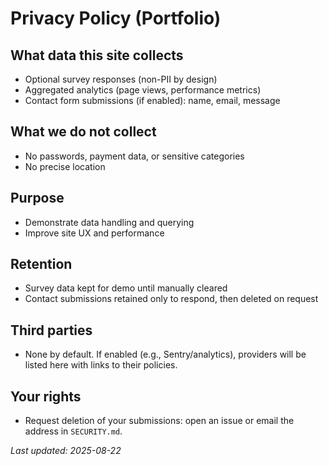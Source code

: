 # Privacy Policy (Portfolio)

## What data this site collects
- Optional survey responses (non-PII by design)
- Aggregated analytics (page views, performance metrics)
- Contact form submissions (if enabled): name, email, message

## What we **do not** collect
- No passwords, payment data, or sensitive categories
- No precise location

## Purpose
- Demonstrate data handling and querying
- Improve site UX and performance

## Retention
- Survey data kept for demo until manually cleared
- Contact submissions retained only to respond, then deleted on request

## Third parties
- None by default. If enabled (e.g., Sentry/analytics), providers will be listed here with links to their policies.

## Your rights
- Request deletion of your submissions: open an issue or email the address in `SECURITY.md`.

_Last updated: 2025-08-22_
